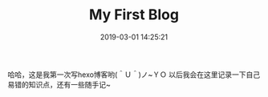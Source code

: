 ﻿---
title: My First Blog
date: 2019-03-01 14:25:21
tags: 生活
---

哈哈，这是我第一次写hexo博客哟(＾Ｕ＾)ノ~ＹＯ
以后我会在这里记录一下自己易错的知识点，还有一些随手记~